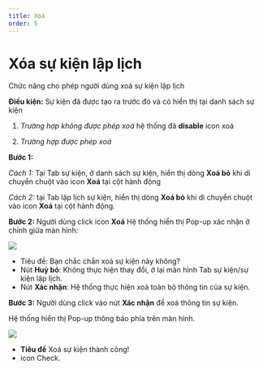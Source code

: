 ```yaml
---
title: Xoá 
order: 5
---
```

# Xóa sự kiện lập lịch 
Chức năng cho phép người dùng xoá sự kiện lập lịch

**Điều kiện:** Sự kiện đã được tạo ra trước đó và có hiển thị tại danh sách sự kiện

1. *Trường hợp không được phép xoá* hệ thống đã **disable** icon xoá

2. *Trường hợp được phép xoá*

 **Bước 1:** 

*Cách 1:* Tại Tab sự kiện, ở danh sách sự kiện, hiển thị dòng **Xoá bỏ** khi di chuyển chuột vào icon **Xoá** tại cột hành động

 *Cách 2:* tại Tab lập lịch sự kiện, hiển thị dòng **Xoá bỏ** khi di chuyển chuột vào icon **Xoá** tại cột hành động.

 **Bước 2:** Người dùng click icon **Xoá** 
Hệ thống hiển thị Pop-up xác nhận ở chính giữa màn hình:

 ![](../../images/Popup_Delete_Event_OneTime.png)

 * Tiêu đề: Bạn chắc chắn xoá sự kiện này không?
 * Nút **Huỷ bỏ**: Không thực hiện thay đổi, ở lại màn hình Tab sự kiện/sự kiện lập lịch.
 * Nút **Xác nhận**: Hệ thống thực hiện xoá toàn bộ thông tin của sự kiện.

 **Bước 3:**  Người dùng click vào nút **Xác nhận** để xoá thông tin sự kiện.

 Hệ thống hiển thị Pop-up thông báo phía trên màn hình.

 ![](../../images/Notice_success_delete_OneTime.png)
* **Tiêu đề** Xoá sự kiện thành công!
* icon Check.

 

